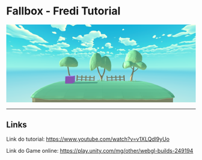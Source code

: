 # Fallbox - Fredi Tutorial

<img src="./fallbox.png" >

---

## Links

Link do tutorial: https://www.youtube.com/watch?v=v1XLQdl9yUo

Link do Game online: https://play.unity.com/mg/other/webgl-builds-249194